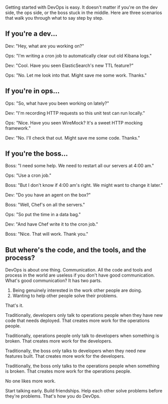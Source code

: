 <!--
title: How to do DevOps even if you can't write code
created: 12 July 2014 - 8:12 am
updated: 27 July 2014 - 2:01 pm
publish: 27 July 2014
slug: water-cooler
tags: coding, chef
-->

Getting started with DevOps is easy. It doesn't matter if you're on the dev
side, the ops side, or the boss stuck in the middle. Here are three scenarios
that walk you through what to say step by step.

## If you're a dev... ##

Dev: "Hey, what are you working on?"

Ops: "I'm writing a cron job to automatically clear out old Kibana logs."

Dev: "Cool. Have you seen ElasticSearch's new TTL feature?"

Ops: "No. Let me look into that. Might save me some work. Thanks."

## If you're in ops... ##

Ops: "So, what have you been working on lately?"

Dev: "I'm recording HTTP requests so this unit test can run locally."

Ops: "Nice. Have you seen WireMock? It's a sweet HTTP mocking framework."

Dev: "No. I'll check that out. Might save me some code. Thanks."

## If you're the boss... ##

Boss: "I need some help. We need to restart all our servers at 4:00 am."

Ops: "Use a cron job."

Boss: "But I don't know if 4:00 am's right. We might want to change it later."

Dev: "Do you have an agent on the box?"

Boss: "Well, Chef's on all the servers."

Ops: "So put the time in a data bag."

Dev: "And have Chef write it to the cron job."

Boss: "Nice. That will work. Thank you."

## But where's the code, and the tools, and the process? ##

DevOps is about one thing. Communication. All the code and tools and process in
the world are useless if you don't have good communication. What's good
communication? It has two parts.

1. Being genuinely interested in the work other people are doing.
2. Wanting to help other people solve their problems.

That's it.

Traditionally, developers only talk to operations people when they have new code
that needs deployed. That creates more work for the operations people.

Traditionally, operations people only talk to developers when something
is broken. That creates more work for the developers.

Traditionally, the boss only talks to developers when they need new features
built. That creates more work for the developers.

Traditionally, the boss only talks to the operations people when something
is broken. That creates more work for the operations people.

No one likes more work.

Start talking early. Build friendships. Help each other solve problems before
they're problems. That's how you do DevOps.
